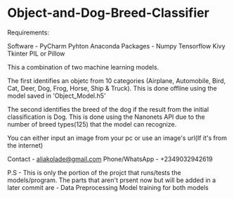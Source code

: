 # Object-and-Dog-Breed-Classifier

Requirements:

Software - 
  PyCharm
  Pyhton
  Anaconda
Packages - 
  Numpy
  Tensorflow
  Kivy
  Tkinter
  PIL or Pillow

This a combination of two machine learning models.

The first identifies an objetc from 10 categories (Airplane, Automobile, Bird, Cat, Deer, Dog, Frog, Horse, Ship & Truck). This is done offline using the model saved in 'Object_Model.h5'

The second identifies the breed of the dog if the result from the initial classification is Dog. This is done using the Nanonets API due to the number of breed types(125) that the model can recognize.

You can either input an image from your pc or use an image's url(If it's from the internet)

Contact - 
aliakolade@gmail.com
Phone/WhatsApp - +2349032942619

P.S - 
This is only the portion of the projct that runs/tests the models/program.
The parts that aren't prsent now but will be added in a later commit are - 
Data Preprocessing
Model training for both models